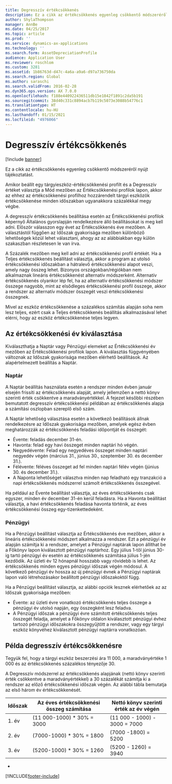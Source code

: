 ```yaml
---
title: Degresszív értékcsökkenés
description: Ez a cikk az értékcsökkenés egyenleg csökkentő módszeréről nyújt tájékoztatást.
author: ShylaThompson
manager: AnnBe
ms.date: 04/25/2017
ms.topic: article
ms.prod: ''
ms.service: dynamics-ax-applications
ms.technology: ''
ms.search.form: AssetDepreciationProfile
audience: Application User
ms.reviewer: roschlom
ms.custom: 3281
ms.assetid: 1b86763d-d47c-4a6a-a9a6-d97a736750da
ms.search.region: Global
ms.author: saraschi
ms.search.validFrom: 2016-02-28
ms.dyn365.ops.version: AX 7.0.0
ms.openlocfilehash: f188e440922436511db15e1842f1891c2da5b191
ms.sourcegitcommit: 38d40c331c8894acb7b119c5073e3088b54776c1
ms.translationtype: HT
ms.contentlocale: hu-HU
ms.lasthandoff: 01/15/2021
ms.locfileid: "4976066"
---
```

# <a name="reduce-balance-depreciation"></a>Degresszív értékcsökkenés

[!include [banner](../includes/banner.md)]

Ez a cikk az értékcsökkenés egyenleg csökkentő módszeréről nyújt tájékoztatást.

Amikor beállít egy tárgyieszköz-értékcsökkenési profilt és a Degresszív értéket választja a Mód mezőben az Értékcsökkenési profilok lapon, akkor az ehhez az értékcsökkenési profilhoz hozzárendelt tárgyi eszközök értékcsökkenése minden időszakban ugyanakkora százalékkal megy végbe.

A degresszív értékcsökkenés beállítása esetén az Értékcsökkenési profilok képernyő Általános gyorslapján rendelkezésre álló beállításokat is meg kell adni. Először válasszon egy évet az Értékcsökkenés éve mezőben. A választástól függően az Időszak gyakorisága mezőben különböző lehetőségek közül lehet választani, ahogy az az alábbiakban egy külön szakaszban részletesen le van írva. 

A Százalék mezőben meg kell adni az értékcsökkenési profil értékét. Ha a Teljes értékcsökkenés beállítást választja, akkor a program az utolsó értékcsökkenési időszakban a hátralevő értékcsökkenési alapot veszi, amely nagy összeg lehet. Bizonyos országokban/régiókban nem alkalmaznak lineáris értékcsökkenést alternatív módszerként. Alternatív értékcsökkenés olyankor lép fel, ha az alternatív értékcsökkenési módszer összege nagyobb, mint az elsődleges értékcsökkenési profil összege, akkor a rendszer az alternatív módszer összegét veszi értékcsökkenési összegnek. 

Mivel az eszköz értékcsökkenése a százalékos számítás alapján soha nem lesz teljes, ezért csak a Teljes értékcsökkenés beállítás alkalmazásával lehet elérni, hogy az eszköz értékcsökkenése teljes legyen.

## <a name="select-a-depreciation-year"></a>Az értékcsökkenési év kiválasztása
Kiválaszthatja a Naptár vagy Pénzügyi elemeket az Értékcsökkenési év mezőben az Értékcsökkenési profilok lapon. A kiválasztás függvényében változnak az Időszak gyakorisága mezőben elérhető beállítások. Az alapértelmezett beállítás a Naptár.

### <a name="calendar"></a>Naptár

A Naptár beállítás használata esetén a rendszer minden évben január elsején frissíti az értékcsökkenés alapját, amely jellemzően a nettó könyv szerinti érték csökkentve a maradványértékkel. A fejezet későbbi részében bemutatott degresszív értékcsökkenési példában az értékcsökkenés alapja a számítási oszlopban szereplő első szám. 

A Naptár lehetőség választása esetén a következő beállítások állnak rendelkezésre az Időszak gyakorisága mezőben, amelyek egész évben meghatározzák az értékcsökkenés feladási időpontját és összegét:

-   Évente: feladás december 31-én.
-   Havonta: felad egy havi összeget minden naptári hó végén.
-   Negyedévente: Felad egy negyedéves összeget minden naptári negyedév végén (március 31., június 30., szeptember 30. és december 31.).
-   Félévente: féléves összeget ad fel minden naptári félév végén (június 30. és december 31.).
-   A Naponta lehetőséget választva minden nap feladható egy tranzakció a napi értékcsökkenés módszerrel számolt értékcsökkenés összegével.

Ha például az Évente beállítást választja, az éves értékcsökkenés csak egyszer, minden év december 31-én kerül feladásra. Ha a Havonta beállítást választja, a havi értékcsökkenés feladása havonta történik, az éves értékcsökkenési összeg egy-tizenkettedeként.

### <a name="fiscal"></a>Pénzügyi

Ha a Pénzügyi beállítást választja az Értékcsökkenés éve mezőben, akkor a lineáris értékcsökkenési módszert alkalmazza a rendszer. Ezt a pénzügyi év alapján számítja ki a rendszer, amelyet a Pénzügyi naptárak lapon állíthat be a Főkönyv lapon kiválasztott pénzügyi naptárhoz. Egy július 1-től június 30-ig tartó pénzügyi év esetén az értékcsökkenés számítása július 1-jén kezdődik. Az üzleti év 12 hónapnál hosszabb vagy rövidebb is lehet. Az értékcsökkenés minden egyes pénzügyi időszak végén módosul. A következő pénzügyi év hossza az új pénzügyi évnek a Pénzügyi naptárak lapon való létrehozásakor beállított pénzügyi időszakoktól függ.


Ha a Pénzügyi beállítást választja, az alábbi opciók lesznek elérhetőek az az Időszak gyakorisága mezőben:

-   Évente: az üzleti évre vonatkozó értékcsökkenés teljes összege a pénzügyi év utolsó napján, egy összegként lesz feladva.
-   A Pénzügyi időszak a pénzügyi évre számított értékcsökkenés teljes összegét feladja, amelyet a Főkönyv oldalon kiválasztott pénzügyi évhez tartozó pénzügyi időszakokra összegyűjtött a rendszer, vagy egy tárgyi eszköz könyvéhez kiválasztott pénzügyi naptárra vonatkozóan.

## <a name="example-of-reducing-balance-depreciation"></a>Példa degresszív értékcsökkenésre

Tegyük fel, hogy a tárgyi eszköz beszerzési ára 11 000, a maradványértéke 1 000 és az értékcsökkenés százalékos tényezője 30. 

A Degresszív módszerrel az értékcsökkenés alapjának (nettó könyv szerinti érték csökkentve a maradványértékkel) a 30 százalékát számítja ki a rendszer az előző értékcsökkenési időszak végén. Az alábbi tábla bemutatja az első három év értékcsökkenését.

| Időszak | Az éves értékcsökkenési összeg számítása | Nettó könyv szerinti érték az év végén |
|--------|-------------------------------------------|---------------------------------------|
| 1. év | (11 000-1000) \* 30% = 3000           | (11 000 - 1000) - 3000 = 7000      |
| 2. év | (7000-1000) \* 30% = 1800            | (7000 -1800) = 5200                |
| 3. év | (5200-1000) \* 30% = 1260            | (5200 - 1260) = 3940               |


-







[!INCLUDE[footer-include](../../includes/footer-banner.md)]